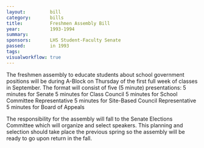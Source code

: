 ```yaml
---  
layout:         bill
category:       bills
title:          Freshmen Assembly Bill
year:           1993-1994
summary:        
sponsors:       LHS Student-Faculty Senate
passed:         in 1993
tags:           
visualworkflow: true
---
```


The freshmen assembly to educate students about school government positions will be during A-Block on Thursday of the first full week of classes in September.
The format will consist of five (5 minute) presentations:
5 minutes for Senate
5 minutes for Class Council
5 minutes for School Committee Representative
5 minutes for Site-Based Council Representative
5 minutes for Board of Appeals

The responsibility for the assembly will fall to the Senate Elections Committee which will organize and select speakers. This planning and selection should take place the previous spring so the assembly will be ready to go upon return in the fall.